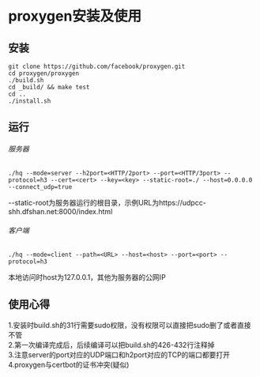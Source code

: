 # proxygen安装及使用
## 安装
```
git clone https://github.com/facebook/proxygen.git
cd proxygen/proxygen
./build.sh
cd _build/ && make test
cd ..
./install.sh
```
## 运行
###### 服务器

```
./hq --mode=server --h2port=<HTTP/2port> --port=<HTTP/3port> --protocol=h3 --cert=<cert> --key=<key> --static-root=./ --host=0.0.0.0 --connect_udp=true
```
--static-root为服务器运行的根目录，示例URL为https://udpcc-shh.dfshan.net:8000/index.html
###### 客户端
```
./hq --mode=client --path=<URL> --host=<host> --port=<port> --protocol=h3
```
本地访问时host为127.0.0.1，其他为服务器的公网IP
## 使用心得
1.安装时build.sh的31行需要sudo权限，没有权限可以直接把sudo删了或者直接不管<br>
2.第一次编译完成后，后续编译可以把build.sh的426-432行注释掉<br>
3.注意server的port对应的UDP端口和h2port对应的TCP的端口都要打开<br>
4.proxygen与certbot的证书冲突(疑似)<br>
